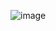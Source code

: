 ![image](https://user-images.githubusercontent.com/100287968/204716342-172f6ec2-694a-4004-9a77-3008f49d8ba6.png)
